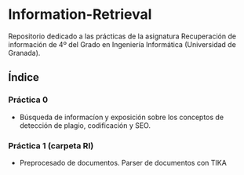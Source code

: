 # Information-Retrieval

Repositorio dedicado a las prácticas de la asignatura Recuperación de información de 4º del Grado en Ingeniería Informática (Universidad de Granada).

## Índice

### Práctica 0
  - Búsqueda de informacíon y exposición sobre los conceptos de detección de plagio, codificación y SEO.

### Práctica 1 (carpeta RI)
-	Preprocesado de documentos. Parser de documentos con TIKA
